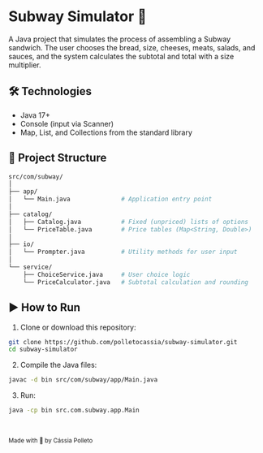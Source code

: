 # Subway Simulator 🥪    

A Java project that simulates the process of assembling a Subway sandwich. The user chooses the bread, size, cheeses, meats, salads, and sauces, and the system calculates the subtotal and total with a size multiplier.   


## 🛠 Technologies 
* Java 17+
* Console (input via Scanner)
* Map, List, and Collections from the standard library


## 📂 Project Structure
```bash
src/com/subway/
│
├── app/
│   └── Main.java              # Application entry point
│
├── catalog/
│   ├── Catalog.java           # Fixed (unpriced) lists of options
│   └── PriceTable.java        # Price tables (Map<String, Double>)
│
├── io/
│   └── Prompter.java          # Utility methods for user input
│
└── service/
    ├── ChoiceService.java     # User choice logic
    └── PriceCalculator.java   # Subtotal calculation and rounding
```


## ▶ How to Run
1. Clone or download this repository:
```bash
git clone https://github.com/polletocassia/subway-simulator.git  
cd subway-simulator
```       
2. Compile the Java files:
```bash
javac -d bin src/com/subway/app/Main.java
```     
3. Run:
```bash
java -cp bin src.com.subway.app.Main  
```

<br>

<sub>Made with 🤍 by Cássia Polleto</sub>
